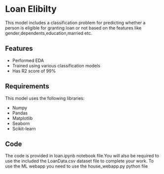 
# Loan Elibilty 

This model includes a classification problem for predicting whether a person is eligible for granting loan or not based on the features like gender,dependents,education,married etc.




## Features

- Performed EDA
- Trained using various classification models
- Has R2 score of 99% 





## Requirements
This model uses the following libraries:
* Numpy
* Pandas
* Matplotlib
* Seaborn
* Scikit-learn


## Code
The code is provided in loan.ipynb notebook file.You will also be required to use the included the LoanData.csv dataset file to complete your work.
To use the ML webapp you need to use the house_webapp.py python file